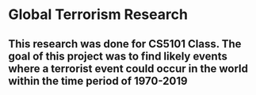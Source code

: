 <h1>Global Terrorism Research <h2>


This research was done for CS5101 Class. The goal of this project was to find likely events where a terrorist event could occur in the world within the time period of 1970-2019

